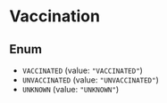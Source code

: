# Vaccination

## Enum

* `VACCINATED` (value: `"VACCINATED"`)
* `UNVACCINATED` (value: `"UNVACCINATED"`)
* `UNKNOWN` (value: `"UNKNOWN"`)
